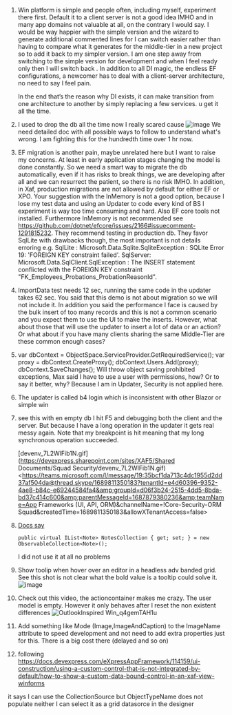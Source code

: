 1. Win platform is simple and people often, including myself, experiment there first. Default it to a client server is not a good idea IMHO and in many app domains  not valuable at all, on the contrary I would say. I would be way happier with the simple version and the wizard to generate additional commented lines for I can switch easier rather than having to compare what it generates for the middle-tier in a new project so to add it back to my simpler version.  I am one step away from switching to the simple version for development and when I feel ready only then I will switch back . In addition to all DI magic, the endless EF configurations, a newcomer has to deal with a client-server architecture, no need to say I feel pain.

   In the end that’s the reason why DI exists, it can make transition from one architecture to another by simply replacing a few services.
u get it all the time.

2. I used to drop the db all the time now I really scared cause
![image](https://github.com/eXpandFramework/eXpand/assets/159464/7a9814ad-1f1c-40fd-858b-745c58e43084)
  We need detailed doc with all possible ways to follow to understand what's wrong. I am fighting this for the hundredth time over 1 hr now.
2. EF migration is another pain, maybe unrelated here but I want to raise my concerns. At least in early application stages changing the model is done constantly. So we need a smart way to migrate the db automatically, even if it has risks to break things, we are developing after all and we can resurrect the patient, so there is no risk IMHO. In addition, in Xaf, production migrations are not allowed by default for either EF or XPO. Your suggestion with the InMemory is not a good option, because I lose my test data and using an Updater to code every kind of BS I experiment is way too time consuming and hard. Also EF core tools not installed. Furthermore InMemory is not recommended see <https://github.com/dotnet/efcore/issues/2166#issuecomment-1291815232>. They recommend testing in production db. They favor SqlLite with drawbacks though, the most important is not details erroring e.g.
SqlLite : Microsoft.Data.Sqlite.SqliteException : SQLite Error 19: 'FOREIGN KEY constraint failed'.
SqlServer: Microsoft.Data.SqlClient.SqlException : The INSERT statement conflicted with the FOREIGN KEY constraint "FK_Employees_Probations_ProbationReasonId".

3. ImportData test needs 12 sec, running the same code in the updater takes 62 sec. You said that this demo is not about migration so we will not include it. In addition you said the performance I face is caused by the bulk insert of too many records and this is not a common scenario and you expect them to use the UI to make the inserts. However, what about those that will use the updater to insert a lot of data or an action? Or what about if you have many clients sharing the same Middle-Tier are these common enough cases?
4. var dbContext = ObjectSpace.ServiceProvider.GetRequiredService<OutlookInspiredEFCoreDbContext>();
        var proxy = dbContext.CreateProxy<ApplicationUser>();
        dbContext.Users.Add(proxy);
        dbContext.SaveChanges();
Will throw object saving prohibited exceptions, Max said I have to use a user with permissions, how? Or to say it better, why? Because I am in Updater, Security is not applied here.
5. The updater is called b4 login which is inconsistent with other Blazor or simple win
6. see this with en empty db I hit F5 and debugging both the client and the server. But because I have a long operation in the updater it gets real messy again. Note that my breakpoint is hit meaning that my long synchronous operation succeeded.

    [devenv_7L2WlFib1N.gif] (<https://devexpress.sharepoint.com/sites/XAF5/Shared> Documents/Squad Security/devenv_7L2WlFib1N.gif)<<https://teams.microsoft.com/l/message/19:35bcf1da713c4dc1955d2dd37af504da@thread.skype/1689811350183?tenantId=e4d60396-9352-4ae8-b84c-e69244584fa4&amp;groupId=d06f3b24-2515-4dd5-8bda-bd37c414c600&amp;parentMessageId=1687879380236&amp;teamName=App> Frameworks (UI, API, ORM)&amp;channelName=!Core-Security-ORM Squad&amp;createdTime=1689811350183&amp;allowXTenantAccess=false>
7. [Docs say](https://docs.devexpress.com/eXpressAppFramework/402958/business-model-design-orm/business-model-design-with-entity-framework-core/relationships-between-entities-in-code-and-ui)

   ```
   public virtual IList<Note> NotesCollection { get; set; } = new ObservableCollection<Note>();
   ```

   I did not use it at all no problems

8. Show toolip when hover over an editor in a headless adv banded grid. See this shot is not clear what the bold value is a tooltip could solve it.
   ![image](https://github.com/eXpandFramework/eXpand/assets/159464/0366098a-3c9b-4a1d-a7fe-545eb3bfed0c)
9. Check out this video, the actioncontainer makes me crazy. The user model is empty. However it only behaves after I reset the non existent differences
  ![OutlookInspired Win_q4gemTAH1u](https://github.com/eXpandFramework/eXpand/assets/159464/562ae83f-da9b-4e04-a9b5-d96eaf343a73)
10. Add something like Mode (Image,ImageAndCaption) to the ImageName attribute to speed development and not need to add extra properties just for this. There is a big cost there (delayed and so on)
11. following <https://docs.devexpress.com/eXpressAppFramework/114159/ui-construction/using-a-custom-control-that-is-not-integrated-by-default/how-to-show-a-custom-data-bound-control-in-an-xaf-view-winforms>

 it says I can use the CollectionSource but ObjectTypeName does not populate neither I can select it as a grid datasorce in the designer

